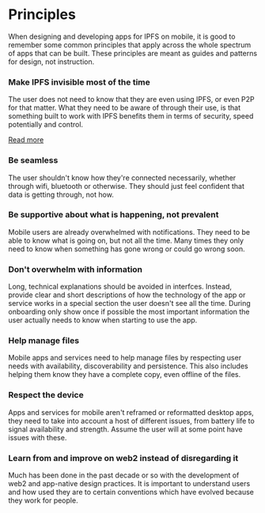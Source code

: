 # Principles

When designing and developing apps for IPFS on mobile, it is good to remember some common principles that apply across the whole spectrum of apps that can be built. These principles are meant as guides and patterns for design, not instruction.



### Make IPFS invisible most of the time

The user does not need to know that they are even using IPFS, or even P2P for that matter. What they need to be aware of through their use, is that something built to work with IPFS benefits them in terms of security, speed potentially and control.

[Read more](make-ipfs-invisible-most-of-the-time.md)

### Be seamless

The user shouldn't know how they're connected necessarily, whether through wifi, bluetooth or otherwise. They should just feel confident that data is getting through, not how.

### Be supportive about what is happening, not prevalent

Mobile users are already overwhelmed with notifications. They need to be able to know what is going on, but not all the time. Many times they only need to know when something has gone wrong or could go wrong soon.

### Don't overwhelm with information

Long, technical explanations should be avoided in interfces. Instead, provide clear and short descriptions of how the technology of the app or service works in a special section the user doesn't see all the time. During onboarding only show once if possible the most important information the user actually needs to know when starting to use the app.

### Help manage files

Mobile apps and services need to help manage files by respecting user needs with availability, discoverability and persistence. This also includes helping them know they have a complete copy, even offline of the files.

### Respect the device

Apps and services for mobile aren't reframed or reformatted desktop apps, they need to take into account a host of different issues, from battery life to signal availability and strength. Assume the user will at some point have issues with these.

### Learn from and improve on web2 instead of disregarding it

Much has been done in the past decade or so with the development of web2 and app-native design practices. It is important to understand users and how used they are to certain conventions which have evolved because they work for people.

